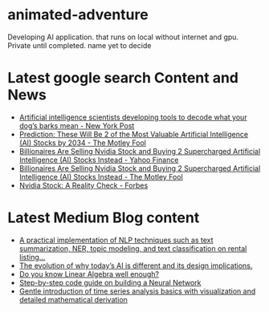 # animated-adventure
Developing AI application. that runs on local without internet and gpu. Private until completed. name yet to decide

# Latest google search Content and News

<!-- GOOGLE-NEWS-CONTENT:START -->
- [Artificial intelligence scientists developing tools to decode what your dog’s barks mean - New York Post](https://news.google.com/rss/articles/CBMie2h0dHBzOi8vbnlwb3N0LmNvbS8yMDI0LzA3LzA5L3RlY2gvYXJ0aWZpY2lhbC1pbnRlbGxpZ2VuY2Utc2NpZW50aXN0cy1kZXZlbG9waW5nLXRvb2xzLXRvLWRlY29kZS13aGF0LXlvdXItZG9ncy1iYXJrcy1tZWFuL9IBAA?oc=5)
- [Prediction: These Will Be 2 of the Most Valuable Artificial Intelligence (AI) Stocks by 2034 - The Motley Fool](https://news.google.com/rss/articles/CBMiXGh0dHBzOi8vd3d3LmZvb2wuY29tL2ludmVzdGluZy8yMDI0LzA3LzA5L3ByZWRpY3Rpb24td2lsbC1iZS0yLW1vc3QtdmFsdWFibGUtYWktc3RvY2tzLTIwMzQv0gEA?oc=5)
- [Billionaires Are Selling Nvidia Stock and Buying 2 Supercharged Artificial Intelligence (AI) Stocks Instead - Yahoo Finance](https://news.google.com/rss/articles/CBMiVmh0dHBzOi8vZmluYW5jZS55YWhvby5jb20vbmV3cy9iaWxsaW9uYWlyZXMtc2VsbGluZy1udmlkaWEtc3RvY2stYnV5aW5nLTA5MTIwMDUyNS5odG1s0gEA?oc=5)
- [Billionaires Are Selling Nvidia Stock and Buying 2 Supercharged Artificial Intelligence (AI) Stocks Instead - The Motley Fool](https://news.google.com/rss/articles/CBMiXWh0dHBzOi8vd3d3LmZvb2wuY29tL2ludmVzdGluZy8yMDI0LzA3LzA4L2JpbGxpb25haXJlcy1zZWxsLW52aWRpYS1zdG9jay1hbmQtYnV5LTItYWktc3RvY2tzL9IBAA?oc=5)
- [Nvidia Stock: A Reality Check - Forbes](https://news.google.com/rss/articles/CBMiV2h0dHBzOi8vd3d3LmZvcmJlcy5jb20vc2l0ZXMvZ3JlYXRzcGVjdWxhdGlvbnMvMjAyNC8wNy8wOS9udmlkaWEtc3RvY2stYS1yZWFsaXR5LWNoZWNrL9IBAA?oc=5)<!-- GOOGLE-NEWS-CONTENT:END -->


# Latest Medium Blog content
<!-- MEDIUM-CONTENT:START -->
- [A practical implementation of NLP techniques such as text summarization, NER, topic modeling, and text classification on rental listing…](https://medium.com/towards-data-science/nlp-text-summarization-and-keyword-extraction-on-property-rental-listings-part-1-f1b760cc7bbb?source=topic_portal_recommended_stories---------0-84----------machine_learning----------53a6495f_d373_44d5_8eb5_39e35e1ee4e8-------)
- [The evolution of why today’s AI is different and its design implications.](https://medium.com/user-experience-design-1/intuitively-explained-what-changed-with-ai-today-1a9e45c2530a?source=topic_portal_recommended_stories---------1-107----------machine_learning----------53a6495f_d373_44d5_8eb5_39e35e1ee4e8-------)
- [Do you know Linear Algebra well enough?](https://medium.com/bitgrit-data-science-publication/linear-algebra-concepts-every-data-scientist-should-know-18b00bd453dd?source=topic_portal_recommended_stories---------2-85----------machine_learning----------53a6495f_d373_44d5_8eb5_39e35e1ee4e8-------)
- [Step-by-step code guide on building a Neural Network](https://medium.com/towards-data-science/implementing-neural-networks-in-tensorflow-and-pytorch-3c1f097e412a?source=topic_portal_recommended_stories---------3-84----------machine_learning----------53a6495f_d373_44d5_8eb5_39e35e1ee4e8-------)
- [Gentle introduction of time series analysis basics with visualization and detailed mathematical derivation](https://medium.com/intuition/statistics-time-series-analysis-compilation-of-the-fundamental-concepts-7c3799953a0b?source=topic_portal_recommended_stories---------4-107----------machine_learning----------53a6495f_d373_44d5_8eb5_39e35e1ee4e8-------)<!-- MEDIUM-CONTENT:END -->

